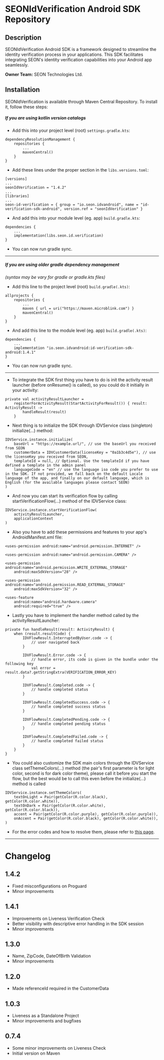 # SEONIdVerification Android SDK Repository

## Description

SEONIdVerification Android SDK is a framework designed to streamline the identity verification process in your applications. This SDK facilitates integrating SEON's identity verification capabilities into your Android app seamlessly.

**Owner Team:** SEON Technologies Ltd.

## Installation

SEONIdVerification is available through Maven Central Repository. To install it, follow these steps:

##### If you are using kotlin version catalogs

- Add this into your project level (root) `settings.gradle.kts`:

```
dependencyResolutionManagement {
    repositories {
        ...
        mavenCentral()
    }
}
```
- Add these lines under the proper section in the `libs.versions.toml`:

```
[versions]
...
seonIdVerification = "1.4.2"
...
[libraries]
...
seon-id-verification = { group = "io.seon.idvandroid", name = "id-verification-sdk-android", version.ref = "seonIdVerification" }
```

- And add this into your module level (eg. app) `build.gradle.kts`:

```
dependencies {
    ...
    implementation(libs.seon.id.verification)
}
```

- You can now run gradle sync.

------------

##### If you are using older gradle dependency management
*(syntax may be vary for gradle or gradle.kts files)*

- Add this line to the project level (root) `build.gradle(.kts)`:

```
allprojects {
    repositories {
        ...
        maven { url = uri("https://maven.microblink.com") }
        mavenCentral()
    }
}
```

- And add this line to the module level (eg. app) `build.gradle(.kts)`:

```
dependencies {
    ...
    implementation "io.seon.idvandroid:id-verification-sdk-android:1.4.1"
}
```

- You can now run gradle sync.

------------

- To integrate the SDK first thing you have to do is init the activity result launcher (before onResume() is called), so you could do it initially in your activity:

```
private val activityResultLauncher =
    registerForActivityResult(StartActivityForResult()) { result: ActivityResult ->
        handleResult(result)
    }
```

- Next thing is to initialize the SDK through IDVService class (singleton) initialize(...) method:

```
IDVService.instance.initialize(
    baseUrl = "https://example.url/", // use the baseUrl you received from SEON
    customerData = IDVCustomerData(licenseKey = "0a1b3c4d5e"), // use the licenseKey you received from SEON,
    templateId = null, // Optional. Use the templateId if you have defined a template in the admin panel
    languageCode = "en" // use the language iso code you prefer to use in the SDK. If not provided, we fall back on the default Locale language of the app, and finally on our default language, which is English (for the available languages please contact SEON)
)
```

- And now you can start its verification flow by calling startVerificationFlow(...) method of the IDVService class:

```
IDVService.instance.startVerificationFlow(
    activityResultLauncher,
    applicationContext
)
```

- Also you have to add these permissions and features to your app's AndroidManifest.xml file:

```
<uses-permission android:name="android.permission.INTERNET" />

<uses-permission android:name="android.permission.CAMERA" />

<uses-permission android:name="android.permission.WRITE_EXTERNAL_STORAGE"
    android:maxSdkVersion="28" />

<uses-permission android:name="android.permission.READ_EXTERNAL_STORAGE"
    android:maxSdkVersion="32" />

<uses-feature
    android:name="android.hardware.camera"
    android:required="true" />
```

- Lastly you have to implement the handler method called by the activityResultLauncher:

```
private fun handleResult(result: ActivityResult) {
    when (result.resultCode) {
        IDVFlowResult.InterruptedByUser.code -> {
            // user navigated back
        }

        IDVFlowResult.Error.code -> {
            // handle error, its code is given in the bundle under the following key
            val error = result.data?.getStringExtra(VERIFICATION_ERROR_KEY)
        }

        IDVFlowResult.Completed.code -> {
            // handle completed status
        }
        
        IDVFlowResult.CompletedSuccess.code -> {
            // handle completed success status
        }
        
        IDVFlowResult.CompletedPending.code -> {
            // handle completed pending status
        }
        
        IDVFlowResult.CompletedFailed.code -> {
            // handle completed failed status
        }
    }
}
```

- You could also customize the SDK main colors through the IDVService class setThemeColors(...) method (the pair's first parameter is for light color, second is for dark color theme), please call it before you start the flow, but the best would be to call this even before the initialize(...) method is called

```
IDVService.instance.setThemeColors(
    textOnLight = Pair(getColor(R.color.black), getColor(R.color.white)),
    textOnDark = Pair(getColor(R.color.white), getColor(R.color.black)),
    accent = Pair(getColor(R.color.purple), getColor(R.color.purple)),
    onAccent = Pair(getColor(R.color.black), getColor(R.color.white)),
)
```

- For the error codes and how to resolve them, please refer to [this page](ErrorCodes.md).

------------

# Changelog

## 1.4.2
-   Fixed misconfigurations on Proguard
-   Minor improvements

## 1.4.1
-   Improvements on Liveness Verification Check
-   Better visibility with descriptive error handling in the SDK session
-   Minor improvements

## 1.3.0
-   Name, ZipCode, DateOfBirth Validation
-   Minor improvements

## 1.2.0
-   Made referenceId required in the CustomerData

## 1.0.3
-   Liveness as a Standalone Project
-   Minor improvements and bugfixes
## 0.7.4
-   Some minor improvements on Liveness Check
-	Initial version on Maven
